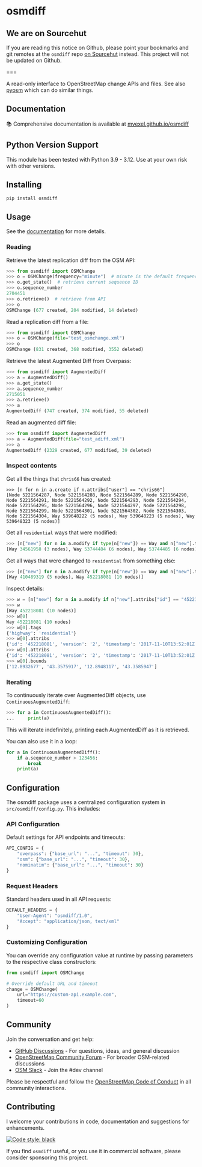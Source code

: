 # osmdiff

## We are on Sourcehut
If you are reading this notice on Github, please point your bookmarks and git remotes at the `osmdiff` repo [on Sourcehut](https://git.sr.ht/~mvexel/osmdiff) instead. This project will not be updated on Github.

===

A read-only interface to OpenStreetMap change APIs and files. See also [pyosm](https://github.com/iandees/pyosm) which can do similar things. 

## Documentation

📚 Comprehensive documentation is available at [mvexel.github.io/osmdiff](https://mvexel.github.io/osmdiff/)

## Python Version Support

This module has been tested with Python 3.9 - 3.12. Use at your own risk with other versions.

## Installing

`pip install osmdiff`

## Usage

See the [documentation](https://mvexel.github.io/osmdiff/) for more details.

### Reading

Retrieve the latest replication diff from the OSM API:

```python
>>> from osmdiff import OSMChange
>>> o = OSMChange(frequency="minute")  # minute is the default frequency
>>> o.get_state()  # retrieve current sequence ID
>>> o.sequence_number
2704451
>>> o.retrieve()  # retrieve from API
>>> o
OSMChange (677 created, 204 modified, 14 deleted)
```

Read a replication diff from a file:

```python
>>> from osmdiff import OSMChange
>>> o = OSMChange(file="test_osmchange.xml")
>>> o
OSMChange (831 created, 368 modified, 3552 deleted)
```

Retrieve the latest Augmented Diff from Overpass:

```python
>>> from osmdiff import AugmentedDiff
>>> a = AugmentedDiff()
>>> a.get_state()
>>> a.sequence_number
2715051
>>> a.retrieve()
>>> a
AugmentedDiff (747 created, 374 modified, 55 deleted)
```

Read an augmented diff file:

```python
>>> from osmdiff import AugmentedDiff
>>> a = AugmentedDiff(file="test_adiff.xml")
>>> a
AugmentedDiff (2329 created, 677 modified, 39 deleted)
```

### Inspect contents

Get all the things that `chris66` has created:

```
>>> [n for n in a.create if n.attribs["user"] == "chris66"]
[Node 5221564287, Node 5221564288, Node 5221564289, Node 5221564290, Node 5221564291, Node 5221564292, Node 5221564293, Node 5221564294, Node 5221564295, Node 5221564296, Node 5221564297, Node 5221564298, Node 5221564299, Node 5221564301, Node 5221564302, Node 5221564303, Node 5221564304, Way 539648222 (5 nodes), Way 539648223 (5 nodes), Way 539648323 (5 nodes)]
```

Get all `residential` ways that were modified:

```python
>>> [n["new"] for n in a.modify if type(n["new"]) == Way and n["new"].tags.get("highway") == "residential"]
[Way 34561958 (3 nodes), Way 53744484 (6 nodes), Way 53744485 (6 nodes), Way 122650942 (3 nodes), Way 283221266 (4 nodes), Way 344272652 (5 nodes), Way 358243999 (13 nodes), Way 410489319 (5 nodes), Way 452218081 (10 nodes)]
```

Get all ways that were changed to `residential` from something else:

```python
>>> [n["new"] for n in a.modify if type(n["new"]) == Way and n["new"].tags.get("highway") == "residential" and n["old"].tags["highway"] != "residential"]
[Way 410489319 (5 nodes), Way 452218081 (10 nodes)]
```

Inspect details:

```python
>>> w = [n["new"] for n in a.modify if n["new"].attribs["id"] == "452218081"]
>>> w
[Way 452218081 (10 nodes)]
>>> w[0]
Way 452218081 (10 nodes)
>>> w[0].tags
{'highway': 'residential'}
>>> w[0].attribs
{'id': '452218081', 'version': '2', 'timestamp': '2017-11-10T13:52:01Z', 'changeset': '53667190', 'uid': '2352517', 'user': 'carths81'}
>>> w[0].attribs
{'id': '452218081', 'version': '2', 'timestamp': '2017-11-10T13:52:01Z', 'changeset': '53667190', 'uid': '2352517', 'user': 'carths81'}
>>> w[0].bounds
['12.8932677', '43.3575917', '12.8948117', '43.3585947']
```

### Iterating

To continuously iterate over AugmentedDiff objects, use `ContinuousAugmentedDiff`:

```python
>>> for a in ContinuousAugmentedDiff():
...     print(a)
```

This will iterate indefinitely, printing each AugmentedDiff as it is retrieved.

You can also use it in a loop:

```python
for a in ContinuousAugmentedDiff():
    if a.sequence_number > 123456:
        break
    print(a)
```

## Configuration

The osmdiff package uses a centralized configuration system in `src/osmdiff/config.py`. This includes:

### API Configuration
Default settings for API endpoints and timeouts:

```python
API_CONFIG = {
    "overpass": {"base_url": "...", "timeout": 30},
    "osm": {"base_url": "...", "timeout": 30},
    "nominatim": {"base_url": "...", "timeout": 30}
}
```

### Request Headers
Standard headers used in all API requests:
```python
DEFAULT_HEADERS = {
    "User-Agent": "osmdiff/1.0",
    "Accept": "application/json, text/xml"
}
```

### Customizing Configuration
You can override any configuration value at runtime by passing parameters to the respective class constructors:

```python
from osmdiff import OSMChange

# Override default URL and timeout
change = OSMChange(
    url="https://custom-api.example.com",
    timeout=60
)
```

## Community

Join the conversation and get help:

- [GitHub Discussions](https://github.com/mvexel/osmdiff/discussions) - For questions, ideas, and general discussion
- [OpenStreetMap Community Forum](https://community.openstreetmap.org/) - For broader OSM-related discussions
- [OSM Slack](https://osmus.slack.com/) - Join the #dev channel

Please be respectful and follow the [OpenStreetMap Code of Conduct](https://wiki.openstreetmap.org/wiki/Code_of_conduct) in all community interactions.

## Contributing

I welcome your contributions in code, documentation and suggestions for enhancements.

[![Code style: black](https://img.shields.io/badge/code%20style-black-000000.svg)](https://github.com/psf/black)

If you find `osmdiff` useful, or you use it in commercial software, please consider sponsoring this project.
